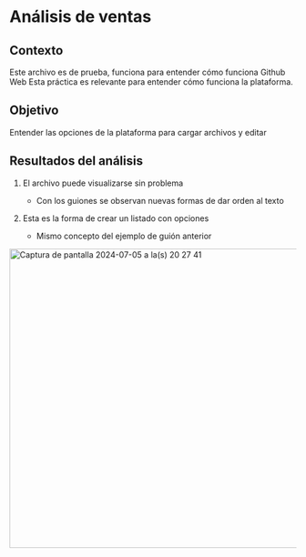 # Análisis de ventas 

## Contexto 
Este archivo es de prueba, funciona para entender cómo funciona Github Web
Esta práctica es relevante para entender cómo funciona la plataforma.

## Objetivo
Entender las opciones de la plataforma para cargar archivos y editar

## Resultados del análisis
1. El archivo puede visualizarse sin problema
   - Con los guiones se observan nuevas formas de dar orden al texto
  
2. Esta es la forma de crear un listado con opciones
   - Mismo concepto del ejemplo de guión anterior
  <img width="526" alt="Captura de pantalla 2024-07-05 a la(s) 20 27 41" src="https://github.com/NancyEMM/MicrosoftExcel/assets/174390332/a727b7cb-8e66-4405-975b-52e0fad80223">

